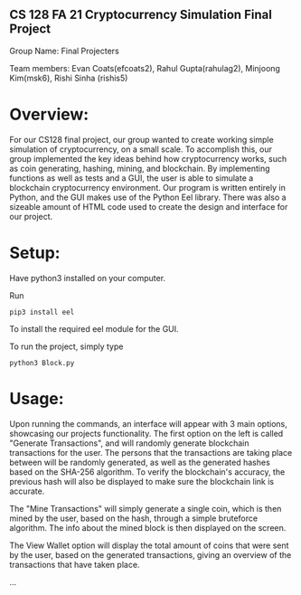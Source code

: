 ## CS 128 FA 21 Cryptocurrency Simulation Final Project
Group Name: Final Projecters  

Team members: Evan Coats(efcoats2), Rahul Gupta(rahulag2), Minjoong Kim(msk6), Rishi Sinha (rishis5)


# Overview:
For our CS128 final project, our group wanted to create working simple simulation of cryptocurrency, on a small scale. To accomplish this, our group implemented the key ideas behind how cryptocurrency works, such as coin generating, hashing, mining, and blockchain. By implementing functions as well as tests and a GUI, the user is able to simulate a blockchain cryptocurrency environment. Our program is written entirely in Python, and the GUI makes use of the Python Eel library. There was also a sizeable amount of HTML code used to create the design and interface for our project.



# Setup: 
Have python3 installed on your computer.

Run

    pip3 install eel
    
To install the required eel module for the GUI.

To run the project, simply type

    python3 Block.py

# Usage:

Upon running the commands, an interface will appear with 3 main options, showcasing our projects functionality. The first option on the left is called "Generate Transactions", 
and will randomly generate blockchain transactions for the user. The persons that the transactions are taking place between will be randomly generated, as well as the generated hashes based on the SHA-256 algorithm. To verify the blockchain's accuracy, the previous hash will also be displayed to make sure the blockchain link is accurate. 

The "Mine Transactions" will simply generate a single coin, which is then mined by the user, based on the hash, through a simple bruteforce algorithm. The info about the mined block is then displayed on the screen.  

The View Wallet option will display the total amount of coins that were sent by the user, based on the generated transactions, giving an overview of the transactions that have taken place. 

...
